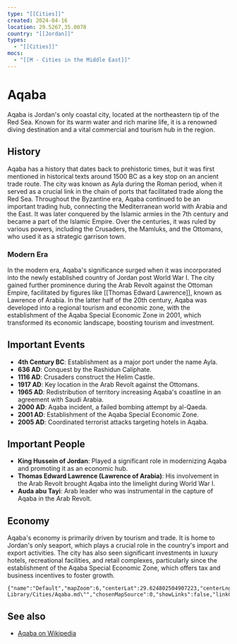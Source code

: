 ```yaml
---
type: "[[Cities]]"
created: 2024-04-16
location: 29.5267,35.0078
country: "[[Jordan]]"
types:
  - "[[Cities]]"
mocs:
  - "[[M - Cities in the Middle East]]"
---
```


# Aqaba

Aqaba is Jordan's only coastal city, located at the northeastern tip of the Red Sea. Known for its warm water and rich marine life, it is a renowned diving destination and a vital commercial and tourism hub in the region.

## History

Aqaba has a history that dates back to prehistoric times, but it was first mentioned in historical texts around 1500 BC as a key stop on an ancient trade route. The city was known as Ayla during the Roman period, when it served as a crucial link in the chain of ports that facilitated trade along the Red Sea. Throughout the Byzantine era, Aqaba continued to be an important trading hub, connecting the Mediterranean world with Arabia and the East. It was later conquered by the Islamic armies in the 7th century and became a part of the Islamic Empire. Over the centuries, it was ruled by various powers, including the Crusaders, the Mamluks, and the Ottomans, who used it as a strategic garrison town.

### Modern Era

In the modern era, Aqaba's significance surged when it was incorporated into the newly established country of Jordan post World War I. The city gained further prominence during the Arab Revolt against the Ottoman Empire, facilitated by figures like [[Thomas Edward Lawrence]], known as Lawrence of Arabia. In the latter half of the 20th century, Aqaba was developed into a regional tourism and economic zone, with the establishment of the Aqaba Special Economic Zone in 2001, which transformed its economic landscape, boosting tourism and investment.

## Important Events
- **4th Century BC**: Establishment as a major port under the name Ayla.
- **636 AD**: Conquest by the Rashidun Caliphate.
- **1116 AD**: Crusaders construct the Helim Castle.
- **1917 AD**: Key location in the Arab Revolt against the Ottomans.
- **1965 AD**: Redistribution of territory increasing Aqaba's coastline in an agreement with Saudi Arabia.
- **2000 AD**: Aqaba incident, a failed bombing attempt by al-Qaeda.
- **2001 AD**: Establishment of the Aqaba Special Economic Zone.
- **2005 AD**: Coordinated terrorist attacks targeting hotels in Aqaba.

## Important People
- **King Hussein of Jordan**: Played a significant role in modernizing Aqaba and promoting it as an economic hub.
- **Thomas Edward Lawrence (Lawrence of Arabia)**: His involvement in the Arab Revolt brought Aqaba into the limelight during World War I.
- **Auda abu Tayi**: Arab leader who was instrumental in the capture of Aqaba in the Arab Revolt.

## Economy
Aqaba's economy is primarily driven by tourism and trade. It is home to Jordan's only seaport, which plays a crucial role in the country's import and export activities. The city has also seen significant investments in luxury hotels, recreational facilities, and retail complexes, particularly since the establishment of the Aqaba Special Economic Zone, which offers tax and business incentives to foster growth.

```mapview
{"name":"Default","mapZoom":6,"centerLat":29.624802504907223,"centerLng":36.71024865067442,"query":"path:\"30 Library/Cities/Aqaba.md\"","chosenMapSource":0,"showLinks":false,"linkColor":"red"}
```


## See also
- [Aqaba on Wikipedia](https://en.wikipedia.org/wiki/Aqaba)